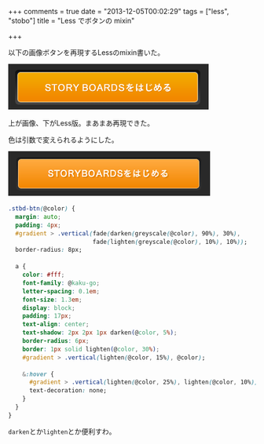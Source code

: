 +++
comments = true
date = "2013-12-05T00:02:29"
tags = ["less", "stobo"]
title = "Less でボタンの mixin"

+++

以下の画像ボタンを再現するLessのmixin書いた。

<!--more-->

![](/images/post/less-button-mixin-1.png)

上が画像、下がLess版。まあまあ再現できた。

色は引数で変えられるようにした。

![](/images/post/less-button-mixin-2.png)

```css
.stbd-btn(@color) {
  margin: auto;
  padding: 4px;
  #gradient > .vertical(fade(darken(greyscale(@color), 90%), 30%),
                        fade(lighten(greyscale(@color), 10%), 10%));
  border-radius: 8px;

  a {
    color: #fff;
    font-family: @kaku-go;
    letter-spacing: 0.1em;
    font-size: 1.3em;
    display: block;
    padding: 17px;
    text-align: center;
    text-shadow: 2px 2px 1px darken(@color, 5%);
    border-radius: 6px;
    border: 1px solid lighten(@color, 30%);
    #gradient > .vertical(lighten(@color, 15%), @color);

    &:hover {
      #gradient > .vertical(lighten(@color, 25%), lighten(@color, 10%));
      text-decoration: none;
    }
  }
}
```

`darken`とか`lighten`とか便利すわ。


